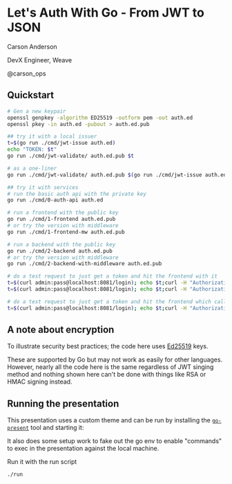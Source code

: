 # Let's Auth With Go - From JWT to JSON

Carson Anderson

DevX Engineer, Weave

@carson_ops


## Quickstart

```sh
# Gen a new keypair
openssl genpkey -algorithm ED25519 -outform pem -out auth.ed
openssl pkey -in auth.ed -pubout > auth.ed.pub

## try it with a local issuer
t=$(go run ./cmd/jwt-issue auth.ed)
echo "TOKEN: $t"
go run ./cmd/jwt-validate/ auth.ed.pub $t

# as a one-liner
go run ./cmd/jwt-validate/ auth.ed.pub $(go run ./cmd/jwt-issue auth.ed)

## try it with services
# run the basic auth api with the private key
go run ./cmd/0-auth-api auth.ed

# run a frontend with the public key
go run ./cmd/1-frontend auth.ed.pub
# or try the version with middleware
go run ./cmd/1-frontend-mw auth.ed.pub

# run a backend with the public key
go run ./cmd/2-backend auth.ed.pub
# or try the version with middleware
go run ./cmd/2-backend-with-middleware auth.ed.pub

# do a test request to just get a token and hit the frontend with it
t=$(curl admin:pass@localhost:8081/login); echo $t;curl -H "Authorization: Bearer $t" localhost:8082/
t=$(curl admin:pass@localhost:8081/login); echo $t;curl -H "Authorization: Bearer $t" localhost:8082/claims

# do a test request to just get a token and hit the frontend which calls the backend, passing the token on
t=$(curl admin:pass@localhost:8081/login); echo $t;curl -H "Authorization: Bearer $t" localhost:8082/hello;echo
```

## A note about encryption

To illustrate security best practices; the code here uses [Ed25519](https://ed25519.cr.yp.to/) keys.

These are supported by Go but may not work as easily for other languages.
However, nearly all the code here is the same regardless of JWT singing method
and nothing shown here can't be done with things like RSA or HMAC signing instead.

## Running the presentation

This presentation uses a custom theme and can be run by installing the [`go-present`](https://pkg.go.dev/golang.org/x/tools/present) tool and starting it:

It also does some setup work to fake out the go env to enable "commands" to exec in the presentation against the local machine.

Run it with the run script

```bash
./run
```
